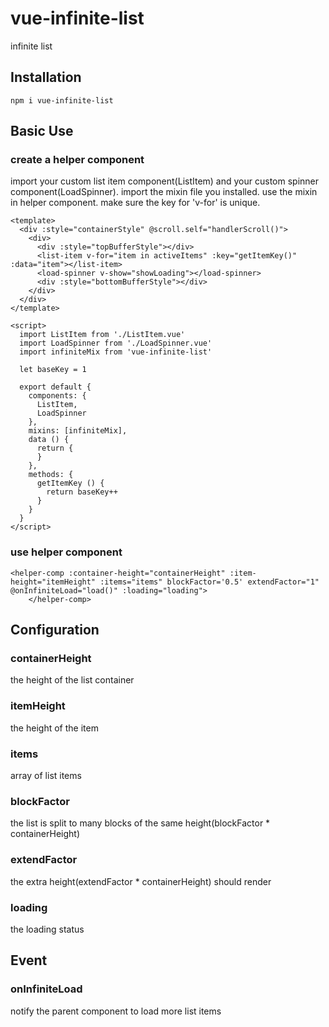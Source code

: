 # vue-infinite-list
infinite list

## Installation
```
npm i vue-infinite-list
```

## Basic Use

### create a helper component

import your custom list item component(ListItem) and your custom spinner component(LoadSpinner).
import the mixin file you installed.
use the mixin in helper component.
make sure the key for 'v-for' is unique.

```vue
<template>
  <div :style="containerStyle" @scroll.self="handlerScroll()">
    <div>
      <div :style="topBufferStyle"></div>
      <list-item v-for="item in activeItems" :key="getItemKey()" :data="item"></list-item>
      <load-spinner v-show="showLoading"></load-spinner>
      <div :style="bottomBufferStyle"></div>
    </div>
  </div>
</template>

<script>
  import ListItem from './ListItem.vue'
  import LoadSpinner from './LoadSpinner.vue'
  import infiniteMix from 'vue-infinite-list'

  let baseKey = 1

  export default {
    components: {
      ListItem,
      LoadSpinner
    },
    mixins: [infiniteMix],
    data () {
      return {
      }
    },
    methods: {
      getItemKey () {
        return baseKey++
      }
    }
  }
</script>
```

### use helper component 

```vue
<helper-comp :container-height="containerHeight" :item-height="itemHeight" :items="items" blockFactor='0.5' extendFactor="1" @onInfiniteLoad="load()" :loading="loading">
    </helper-comp>
```

## Configuration

### containerHeight
the height of the list container

### itemHeight
the height of the item

### items
array of list items

### blockFactor
the list is split to many blocks of the same height(blockFactor * containerHeight)

### extendFactor
the extra height(extendFactor * containerHeight) should render

### loading
the loading status

## Event

### onInfiniteLoad
notify the parent component to load more list items

